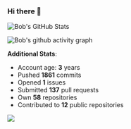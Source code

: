 ### Hi there 👋

![Bob's GitHub Stats](https://github-readme-stats.vercel.app/api?username=Bobthesoftwaredeveloper&show_icons=true&count_private=true&theme=react&hide=stars,prs,issues,contribs)

![Bob's github activity graph](https://github-readme-activity-graph-c.herokuapp.com/graph?username=BobTheSoftwareDeveloper&theme=react-dark)

**Additional Stats**:
- Account age: **3** years
- Pushed **1861** commits
- Opened **1** issues
- Submitted **137** pull requests
- Own **58** repositories
- Contributed to **12** public repositories

![](https://komarev.com/ghpvc/?username=BobTheSoftwareDeveloper)
